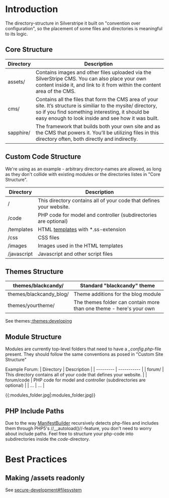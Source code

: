 # Introduction

The directory-structure in Silverstripe it built on "convention over configuration", so the placement of some files and directories is meaningful to its logic.
 
## Core Structure

 | Directory | Description                                                                                                                                                                                                                | 
 | --------- | -----------                                                                                                                                                                                                                | 
 | assets/   | Contains images and other files uploaded via the SilverStripe CMS. You can also place your own content inside it, and link to it from within the content area of the CMS.                                                  | 
 | cms/      | Contains all the files that form the CMS area of your site. It’s structure is similiar to the mysite/ directory, so if you find something interesting, it should be easy enough to look inside and see how it was built. | 
 | sapphire/ | The framework that builds both your own site and as the CMS that powers it. You’ll be utilizing files in this directory often, both directly and indirectly.                                                             | 

## Custom Code Structure

We're using *<mysite>* as an example - arbitrary directory-names are allowed, as long as they don't collide with existing modules or the directories listes in "Core Structure".

 | Directory           | Description                                                         | 
 | ---------           | -----------                                                         | 
 | <mysite>/           | This directory contains all of your code that defines your website. | 
 | <mysite>/code       | PHP code for model and controller (subdirectories are optional)     | 
 | <mysite>/templates  | HTML [templates](templates) with *.ss-extension                     | 
 | <mysite>/css        | CSS files                                                           | 
 | <mysite>/images     | Images used in the HTML templates                                   | 
 | <mysite>/javascript | Javascript and other script files                                   | 
## Themes Structure

 | themes/blackcandy/      | Standard "blackcandy" theme                                         | 
 | ------------------      | ---------------------------                                         | 
 | themes/blackcandy_blog/ | Theme additions for the blog module                                 | 
 | themes/yourtheme/       | The themes folder can contain more than one theme - here's your own | 


See themes:[:themes:developing](/themes/developing)

## Module Structure

Modules are currently top-level folders that need to have a *_config.php*-file present.
They should follow the same conventions as posed in "Custom Site Structure"

Example Forum:
 | Directory  | Description                                                         | 
 | ---------  | -----------                                                         | 
 | forum/     | This directory contains all of your code that defines your website. | 
 | forum/code | PHP code for model and controller (subdirectories are optional)     | 
 | ...        | ...                                                                 | 

{{:modules_folder.jpg|:modules_folder.jpg}}


## PHP Include Paths

Due to the way [ManifestBuilder](ManifestBuilder) recursively detects php-files and includes them through PHP5's //__autoload()//-feature, you don't need to worry about include paths. Feel free to structure your php-code into subdirectories inside the *code*-directory.

# Best Practices

## Making /assets readonly
See [secure-development#filesystem](secure-development#filesystem)
